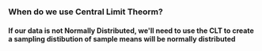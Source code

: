 ### When do we use Central Limit Theorm?
#### If our data is not Normally Distributed, we'll need to use the CLT to create a sampling distibution of sample means will be normally distributed
